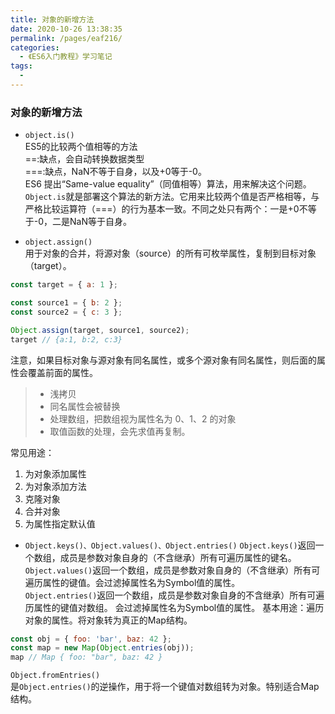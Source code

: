 ```yaml
---
title: 对象的新增方法
date: 2020-10-26 13:38:35
permalink: /pages/eaf216/
categories:
  - 《ES6入门教程》学习笔记
tags:
  - 
---
```

### 对象的新增方法

* ```object.is()```  
ES5的比较两个值相等的方法  
==:缺点，会自动转换数据类型  
===:缺点，NaN不等于自身，以及+0等于-0。  
ES6 提出“Same-value equality”（同值相等）算法，用来解决这个问题。```Object.is```就是部署这个算法的新方法。它用来比较两个值是否严格相等，与严格比较运算符（===）的行为基本一致。不同之处只有两个：一是+0不等于-0，二是NaN等于自身。

* ```object.assign()```  
用于对象的合并，将源对象（source）的所有可枚举属性，复制到目标对象（target）。
```javascript
const target = { a: 1 };

const source1 = { b: 2 };
const source2 = { c: 3 };

Object.assign(target, source1, source2);
target // {a:1, b:2, c:3}
```
注意，如果目标对象与源对象有同名属性，或多个源对象有同名属性，则后面的属性会覆盖前面的属性。
>* 浅拷贝
>* 同名属性会被替换
>* 处理数组，把数组视为属性名为 0、1、2 的对象
>* 取值函数的处理，会先求值再复制。

常见用途：  
1. 为对象添加属性
2. 为对象添加方法
3. 克隆对象
4. 合并对象
5. 为属性指定默认值


*  ```Object.keys()、Object.values()、Object.entries()```
```Object.keys()```返回一个数组，成员是参数对象自身的（不含继承）所有可遍历属性的键名。  
```Object.values()```返回一个数组，成员是参数对象自身的（不含继承）所有可遍历属性的键值。会过滤掉属性名为Symbol值的属性。  
```Object.entries()```返回一个数组，成员是参数对象自身的不含继承）所有可遍历属性的键值对数组。 会过滤掉属性名为Symbol值的属性。  基本用途：遍历对象的属性。将对象转为真正的Map结构。

```javascript
const obj = { foo: 'bar', baz: 42 };
const map = new Map(Object.entries(obj));
map // Map { foo: "bar", baz: 42 }
```

```Object.fromEntries()```  
是```Object.entries()```的逆操作，用于将一个键值对数组转为对象。特别适合Map结构。